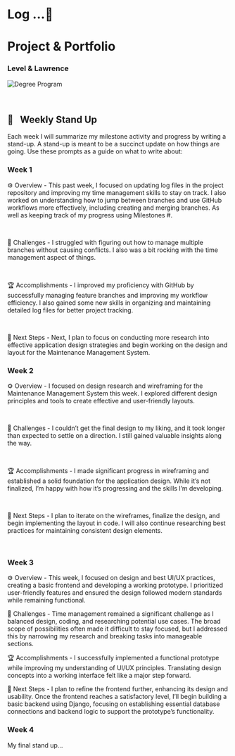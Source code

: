 # Log ...🚀

# Project & Portfolio

### Level & Lawrence

![Degree Program](https://img.shields.io/badge/degree-web%20development-blue.svg)&nbsp;

<br>

## 📢 &nbsp; Weekly Stand Up

Each week I will summarize my milestone activity and progress by writing a stand-up. A stand-up is meant to be a succinct update on how things are going. Use these prompts as a guide on what to write about:

### Week 1

⚙️ Overview - This past week, I focused on updating log files in the project repository and improving my time management skills to stay on track. I also worked on understanding how to jump between branches and use GitHub workflows more effectively, including creating and merging branches. As well as keeping track of my progress using Milestones #.

<br>

🌵 Challenges - I struggled with figuring out how to manage multiple branches without causing conflicts. I also was a bit rocking with the time management aspect of things.

<br>

🏆 Accomplishments - I improved my proficiency with GitHub by successfully managing feature branches and improving my workflow efficiency. I also gained some new skills in organizing and maintaining detailed log files for better project tracking.

<br>

🔮 Next Steps - Next, I plan to focus on conducting more research into effective application design strategies and begin working on the design and layout for the Maintenance Management System.

### Week 2

⚙️ Overview - I focused on design research and wireframing for the Maintenance Management System this week. I explored different design principles and tools to create effective and user-friendly layouts.

<br>

🌵 Challenges - I couldn’t get the final design to my liking, and it took longer than expected to settle on a direction. I still gained valuable insights along the way.

<br>

🏆 Accomplishments - I made significant progress in wireframing and established a solid foundation for the application design. While it’s not finalized, I’m happy with how it’s progressing and the skills I’m developing.

<br>

🔮 Next Steps - I plan to iterate on the wireframes, finalize the design, and begin implementing the layout in code. I will also continue researching best practices for maintaining consistent design elements.

<br>

### Week 3

⚙️ Overview - This week, I focused on design and best UI/UX practices, creating a basic frontend and developing a working prototype. I prioritized user-friendly features and ensured the design followed modern standards while remaining functional.

🌵 Challenges - Time management remained a significant challenge as I balanced design, coding, and researching potential use cases. The broad scope of possibilities often made it difficult to stay focused, but I addressed this by narrowing my research and breaking tasks into manageable sections.

🏆 Accomplishments - I successfully implemented a functional prototype while improving my understanding of UI/UX principles. Translating design concepts into a working interface felt like a major step forward.

🔮 Next Steps - I plan to refine the frontend further, enhancing its design and usability. Once the frontend reaches a satisfactory level, I’ll begin building a basic backend using Django, focusing on establishing essential database connections and backend logic to support the prototype’s functionality.

### Week 4

My final stand up...

<br>
